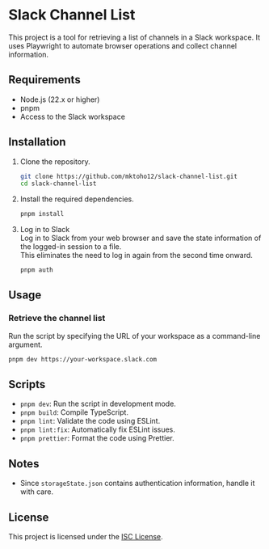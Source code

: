 # Slack Channel List

This project is a tool for retrieving a list of channels in a Slack workspace. It uses Playwright to automate browser operations and collect channel information.

## Requirements

- Node.js (22.x or higher)
- pnpm
- Access to the Slack workspace

## Installation

1. Clone the repository.

   ```bash
   git clone https://github.com/mktoho12/slack-channel-list.git
   cd slack-channel-list
   ```

2. Install the required dependencies.

   ```bash
   pnpm install
   ```

3. Log in to Slack  
   Log in to Slack from your web browser and save the state information of the logged-in session to a file.  
   This eliminates the need to log in again from the second time onward.

   ```bash
   pnpm auth
   ```

## Usage

### Retrieve the channel list

Run the script by specifying the URL of your workspace as a command-line argument.

```bash
pnpm dev https://your-workspace.slack.com
```

## Scripts

- `pnpm dev`: Run the script in development mode.
- `pnpm build`: Compile TypeScript.
- `pnpm lint`: Validate the code using ESLint.
- `pnpm lint:fix`: Automatically fix ESLint issues.
- `pnpm prettier`: Format the code using Prettier.

## Notes

- Since `storageState.json` contains authentication information, handle it with care.

## License

This project is licensed under the [ISC License](LICENSE).
